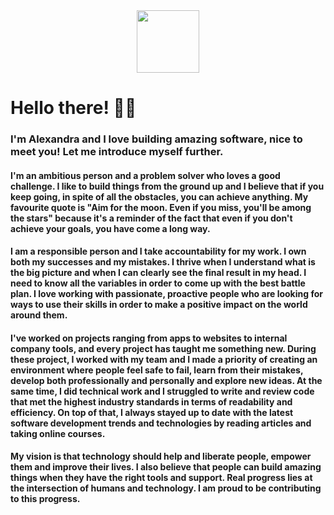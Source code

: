 <div id="header" align="center">
  <img src="https://media.giphy.com/media/dWxO36Jzd6bTSt5dIY/giphy.gif" width="100"/>
</div>

# Hello there! 👋🏼

### I'm Alexandra and I love building amazing software, nice to meet you! Let me introduce myself further. 

#### I'm an ambitious person and a problem solver who loves a good challenge. I like to build things from the ground up and I believe that if you keep going, in spite of all the obstacles, you can achieve anything. My favourite quote is "Aim for the moon. Even if you miss, you'll be among the stars" because it's a reminder of the fact that even if you don't achieve your goals, you have come a long way.

#### I am a responsible person and I take accountability for my work. I own both my successes and my mistakes. I thrive when I understand what is the big picture and when I can clearly see the final result in my head. I need to know all the variables in order to come up with the best battle plan. I love working with passionate, proactive people who are looking for ways to use their skills in order to make a positive impact on the world around them. 

#### I've worked on projects ranging from apps to websites to internal company tools, and every project has taught me something new. During these project, I worked with my team and I made a priority of creating an environment where people feel safe to fail, learn from their mistakes, develop both professionally and personally and explore new ideas. At the same time, I did technical work and I struggled to write and review code that met the highest industry standards in terms of readability and efficiency. On top of that, I always stayed up to date with the latest software development trends and technologies by reading articles and taking online courses.

#### My vision is that technology should help and liberate people, empower them and improve their lives.  I also believe that people can build amazing things when they have the right tools and support. Real progress lies at the intersection of humans and technology.  I am proud to be contributing to this progress.
